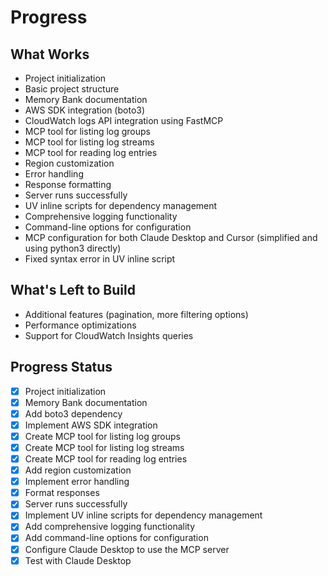 # Progress

## What Works

- Project initialization
- Basic project structure
- Memory Bank documentation
- AWS SDK integration (boto3)
- CloudWatch logs API integration using FastMCP
- MCP tool for listing log groups
- MCP tool for listing log streams
- MCP tool for reading log entries
- Region customization
- Error handling
- Response formatting
- Server runs successfully
- UV inline scripts for dependency management
- Comprehensive logging functionality
- Command-line options for configuration
- MCP configuration for both Claude Desktop and Cursor (simplified and using python3 directly)
- Fixed syntax error in UV inline script

## What's Left to Build

- Additional features (pagination, more filtering options)
- Performance optimizations
- Support for CloudWatch Insights queries

## Progress Status

- [x] Project initialization
- [x] Memory Bank documentation
- [x] Add boto3 dependency
- [x] Implement AWS SDK integration
- [x] Create MCP tool for listing log groups
- [x] Create MCP tool for listing log streams
- [x] Create MCP tool for reading log entries
- [x] Add region customization
- [x] Implement error handling
- [x] Format responses
- [x] Server runs successfully
- [x] Implement UV inline scripts for dependency management
- [x] Add comprehensive logging functionality
- [x] Add command-line options for configuration
- [x] Configure Claude Desktop to use the MCP server
- [x] Test with Claude Desktop
